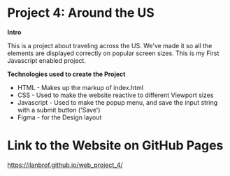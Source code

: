 # Project 4: Around the US

**Intro**

This is a project about traveling across the US. We've made it so all the elements are displayed correctly on popular screen sizes.
This is my First Javascript enabled project.

**Technologies used to create the Project**

- HTML - Makes up the markup of index.html
- CSS - Used to make the website reactive to different Viewport sizes
- Javascript - Used to make the popup menu, and save the input string with a submit button ('Save')
- Figma - for the Design layout

# Link to the Website on GitHub Pages

https://ilanbrof.github.io/web_project_4/
